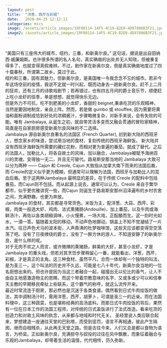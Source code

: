 ```yaml
---
 layout: post
 title:  "洋葱，西芹与彩椒"
 date:   2020-04-25 12:12:12
 categories: mics
 image: /assets/article_images/19F80114-14F5-4C19-82E0-4D97886B3F21.jpeg
 image2: /assets/article_images/19F80114-14F5-4C19-82E0-4D97886B3F21.jpeg
---
```


<br/>
“美国只有三座伟大的城市，纽约，三番，和新奥尔良。” 这句话，据说是出自田纳西·威廉姆斯。也许很多所谓的名人名句，真实确凿的出处并无人知晓，但被重复得多了，也就变得真假难辨。不过，剧作家在新奥尔良，倒是真实确凿地度过了四十载春秋，所谓第二故乡，莫过于此。

<br/>
纽约和三番，固有其魅力，但新奥尔良，是美国唯一令我念念不忘的城市。若非今年这场空前的疫情，我说不定就一时兴起，既而动身去一趟新奥尔良。赶不上二月的狂欢，还有三月的诗歌戏剧节；若再错过，也有四五月间的爵士音乐节，顺便赶上吃小龙虾的佳季，单是想想，就觉得快乐无边。

<br/>
但是外力不可抗，吃不到肥美的小龙虾，香甜的 beignet,秉承吃货的乐观精神，当然是要因地制宜，亲自上阵。然而，若是做 gumbo 或 etouffee, 因为需要将黄油和面粉调制成恰到好处的浓稠酱汁，步骤略微复杂，对新手来说，会有失败的可能。唯有 Jambalaya, 从诞生之初，就自带灵活多变而又融会贯通的冒险家精神，简直是在自家厨房感受新奥尔良风味的不二选择。

<br/>
Jambalaya 源自新奥尔良著名的法国区 (French Quarter), 初到新大陆的西班牙人，想念家乡的味道，尝试用当地的食材，复刻传统的西班牙海鲜饭。 新大陆并没有西班牙海鲜饭所需要的藏红花粉，而相对更为普遍的番茄，就成了替代。之后的法国人，加勒比人，将各自故土的风味，加以融合，Jambalaya被赋予海纳百川的灵魂，变得独一无二，并且无可替代。路易斯安那当地的 Jambalaya 大致可以分为两种 —— Cajun 和 Creole, Cajun 大致指从加拿大南下而来的法国后裔，而 Creole的定义似乎更为模糊，但通常可以理解为法国，西班牙与加勒比人的混血后裔。至于这两种Jambalaya 最明显的差异，在于传统 Creole 的配料中包括番茄，而Cajun则不包括。而从起源上说去，通常可以认为，Creole 来自于繁华都市，似乎更优雅讲究一些，而Cajun 则诞生于路易斯安那州沼泽遍布的乡村农舍之间，充满野趣，也更为奔放。

<br/>
Jambalaya 的食材，其实都是寻常货色。米饭为主，配洋葱、大蒜、西芹、彩椒，肉类一般选大虾、鸡肉、法式熏猪肠(Andouille)，加上番茄，以及牛肉或海鲜汤汁，再佐以各类胡椒调味，小火慢煮，一场大戏，正酝酿而生。这一刻时光如水，一滴一答。猫随着太阳的移动，不动声色地挪动，锅盖上不知不觉凝结了一片水汽。往日声色犬马的波本街，人声鼎沸的杜梦咖啡馆，这些天应该都变得空空荡荡了吧。没有了日夜缭绕的爵士，没有了一醉方休的游人，不知道安静了的新奥尔良，是什么样的呢。

<br/>
对于无肉不欢之人而言，或许微辣的熏猪肠，鲜美的大虾，甚至小龙虾，才是 Jambalaya 的重头戏，但若对其烹饪步骤稍留心一番，就能看出，洋葱，西芹，彩椒，才是真正的主角。这三种食材，虽然平凡，合而一体却有一个独特的叫法，是为圣三一。这个叫法的历史并不久远，可能是七八十年代，新奥尔良当地的一位名厨想出来的。但也许是因为当这三者融合一起，碰撞出无以伦比的香气，让人不由自主地感激造物主的恩赐，而这个带着宗教意味的名字，又或多或少可以和信奉天主教的早期移民牵扯上些联系，这个霸气的称呼，就这么流传开来。

<br/>
最近时常流连于厨房，那必然也是沉迷于各类食谱。偶然看到日式牛肉烩饭的做法，其中调制汤汁时，需用洋葱，西芹，胡萝卜，可谓是圣三一的近亲。而在法国料理中，这三种蔬菜，也是堪称经典的高汤底料。而那日式牛肉烩饭的背后，果然有一位在日本工作的法国工程师，对传统的日式盖饭进行了法式改造。看来吃货的创造力和对故土风味的执念，从来都与地域和时代无关。
圣经里说人类应联合起来，梦想建造一座通往天堂的巴别塔，而受到惩罚，语言不再相通，彼此产生隔阂，继而自相残杀，从此再无天堂之路。但是古往今来，人们又总是都以食物为语言，为桥梁。正如新奥尔良，充满掠夺与奴役的过往在风中飘散，而象征着融合与乐观的Jambalaya，却带着生活的温情，代代相传，历久弥新。
